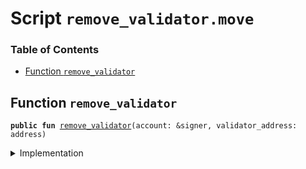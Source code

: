 
<a name="SCRIPT"></a>

# Script `remove_validator.move`

### Table of Contents

-  [Function `remove_validator`](#SCRIPT_remove_validator)



<a name="SCRIPT_remove_validator"></a>

## Function `remove_validator`



<pre><code><b>public</b> <b>fun</b> <a href="#SCRIPT_remove_validator">remove_validator</a>(account: &signer, validator_address: address)
</code></pre>



<details>
<summary>Implementation</summary>


<pre><code><b>fun</b> <a href="#SCRIPT_remove_validator">remove_validator</a>(account: &signer, validator_address: address) {
    <b>let</b> assoc_root_role = <a href="../../modules/doc/Roles.md#0x1_Roles_extract_privilege_to_capability">Roles::extract_privilege_to_capability</a>&lt;AssociationRootRole&gt;(account);
    <a href="../../modules/doc/LibraSystem.md#0x1_LibraSystem_remove_validator">LibraSystem::remove_validator</a>(&assoc_root_role, validator_address);
    <a href="../../modules/doc/Roles.md#0x1_Roles_restore_capability_to_privilege">Roles::restore_capability_to_privilege</a>(account, assoc_root_role);
}
</code></pre>



</details>
